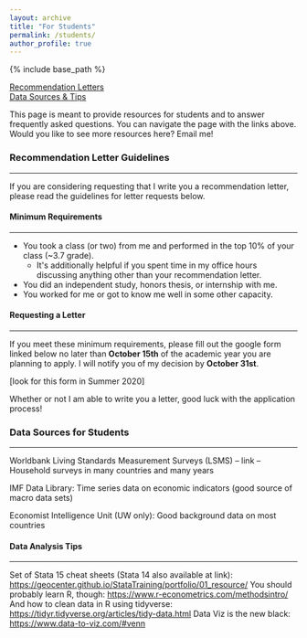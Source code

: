 ```yaml
---
layout: archive
title: "For Students"
permalink: /students/
author_profile: true
---
```


{% include base_path %}

[Recommendation Letters](#recommendation-letter-guidelines)  
[Data Sources & Tips](#data-sources-for-students)

This page is meant to provide resources for students and to answer frequently asked questions.  You can navigate the page with the links above. 
Would you like to see more resources here?  Email me!

### Recommendation Letter Guidelines
-------
If you are considering requesting that I write you a recommendation letter, please read the guidelines for letter requests below.  


#### Minimum Requirements
-------
* You took a class (or two) from me and performed in the top 10% of your class (~3.7 grade).  
  * It's additionally helpful if you spent time in my office hours discussing anything other than your recommendation letter.
* You did an independent study, honors thesis, or internship with me.
* You worked for me or got to know me well in some other capacity.

#### Requesting a Letter
-------
If you meet these minimum requirements, please fill out the google form linked below no later than **October 15th** of the academic year
you are planning to apply.  I will notify you of my decision by **October 31st**.

[look for this form in Summer 2020]

Whether or not I am able to write you a letter, good luck with the application process!  

### Data Sources for Students
--------------
Worldbank Living Standards Measurement Surveys (LSMS) – link – Household surveys in many countries and many years

IMF Data Library: Time series data on economic indicators (good source of macro data sets)

Economist Intelligence Unit (UW only): Good background data on most countries

#### Data Analysis Tips
-----------------
Set of Stata 15 cheat sheets (Stata 14 also available at link): https://geocenter.github.io/StataTraining/portfolio/01_resource/
You should probably learn R, though: https://www.r-econometrics.com/methodsintro/
And how to clean data in R using tidyverse: https://tidyr.tidyverse.org/articles/tidy-data.html
Data Viz is the new black: https://www.data-to-viz.com/#venn


